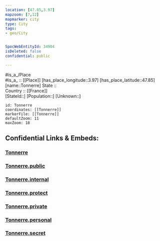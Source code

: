 ```yaml
---
location: [47.85,3.97] 
mapzoom: [7,12] 
mapmarker: city 
type: City
tags:
- geo/City


SpocWebEntityId: 34904
isDeleted: false
confidential: public

---
```

#is_a_/Place  
#is_a_ :: [[Place]] 
[has_place_longitude::3.97] 
[has_place_latitude::47.85] 
[name::Tonnerre] 
State ::  
Country :: [[France]]  
[StateId::] 
[Population::] 
[Unknown::] 


```leaflet
id: Tonnerre
coordinates: [[Tonnerre]] 
markerFile: [[Tonnerre]] 
defaultZoom: 11 
maxZoom: 18
```


## Confidential Links & Embeds: 

### [Tonnerre](/_Standards/Earth/Continent/Europe/Europe~West/France/regions~France/Bourgogne-Franche-Comté/departments~Bourgogne-Franche-Comté/Yonne/communes~Yonne/Avallon/cities~Avallon/Tonnerre.md) 

### [Tonnerre.public](/_public/Earth/Continent/Europe/Europe~West/France/regions~France/Bourgogne-Franche-Comté/departments~Bourgogne-Franche-Comté/Yonne/communes~Yonne/Avallon/cities~Avallon/Tonnerre.public.md) 

### [Tonnerre.internal](/_internal/Earth/Continent/Europe/Europe~West/France/regions~France/Bourgogne-Franche-Comté/departments~Bourgogne-Franche-Comté/Yonne/communes~Yonne/Avallon/cities~Avallon/Tonnerre.internal.md) 

### [Tonnerre.protect](/_protect/Earth/Continent/Europe/Europe~West/France/regions~France/Bourgogne-Franche-Comté/departments~Bourgogne-Franche-Comté/Yonne/communes~Yonne/Avallon/cities~Avallon/Tonnerre.protect.md) 

### [Tonnerre.private](/_private/Earth/Continent/Europe/Europe~West/France/regions~France/Bourgogne-Franche-Comté/departments~Bourgogne-Franche-Comté/Yonne/communes~Yonne/Avallon/cities~Avallon/Tonnerre.private.md) 

### [Tonnerre.personal](/_personal/Earth/Continent/Europe/Europe~West/France/regions~France/Bourgogne-Franche-Comté/departments~Bourgogne-Franche-Comté/Yonne/communes~Yonne/Avallon/cities~Avallon/Tonnerre.personal.md) 

### [Tonnerre.secret](/_secret/Earth/Continent/Europe/Europe~West/France/regions~France/Bourgogne-Franche-Comté/departments~Bourgogne-Franche-Comté/Yonne/communes~Yonne/Avallon/cities~Avallon/Tonnerre.secret.md)

